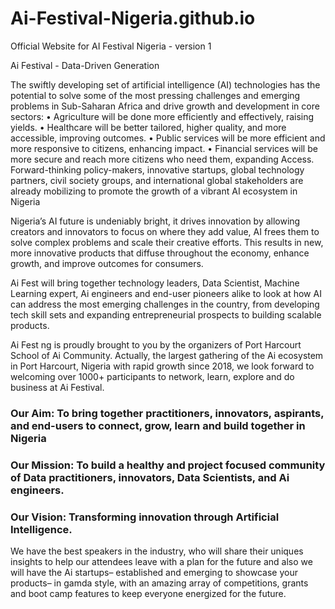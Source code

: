 # Ai-Festival-Nigeria.github.io
Official Website for AI Festival Nigeria - version 1




Ai Festival - Data-Driven Generation



The swiftly developing set of artificial intelligence (AI) technologies has the potential to solve some of the most pressing challenges and emerging problems in Sub-Saharan Africa and drive growth and development in core sectors:
• Agriculture will be done more efficiently and effectively, raising yields.
• Healthcare will be better tailored, higher quality, and more accessible, improving outcomes.
• Public services will be more efficient and more responsive to citizens, enhancing impact.
• Financial services will be more secure and reach more citizens who need them, expanding
Access. Forward-thinking policy-makers, innovative startups, global technology partners, civil society groups, and international global stakeholders are already mobilizing to promote the growth of a vibrant AI ecosystem in Nigeria

Nigeria’s AI future is undeniably bright, it drives innovation by allowing creators and innovators to focus on where they add value, AI frees them to solve complex problems and scale their creative efforts. This results in new, more innovative products that diffuse throughout the economy, enhance growth, and improve outcomes for consumers.


Ai Fest will bring together technology leaders, Data Scientist, Machine Learning expert, Ai engineers and end-user pioneers alike to look at how AI can address the most emerging challenges in the country, from developing tech skill sets and expanding entrepreneurial prospects to building scalable products.


Ai Fest ng is proudly brought to you by the organizers of Port Harcourt School of Ai Community. Actually,  the largest gathering of the Ai ecosystem in Port Harcourt, Nigeria with rapid growth since 2018, we look forward to welcoming over 1000+ participants to network, learn, explore and do business at Ai Festival.


### Our Aim: To bring together practitioners, innovators, aspirants, and end-users to connect, grow, learn and build together in Nigeria

### Our Mission: To build a healthy and project focused community of Data practitioners, innovators, Data Scientists, and Ai engineers.

### Our Vision:  Transforming innovation through Artificial Intelligence.



We have the best speakers in the industry, who will share their uniques insights to help our attendees leave with a plan for the future and also we will have the Ai startups– established and emerging to showcase your products– in gamda style, with an amazing array of competitions, grants and boot camp features to keep everyone energized for the future.



